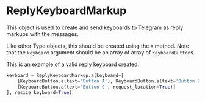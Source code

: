 # ReplyKeyboardMarkup
This object is used to create and send keyboards to Telegram as reply markups with the messages.

Like other Type objects, this should be created using the `a` method. Note that the `keyboard` argument should be an array of
array of `KeyboardButton`s.

This is an example of a valid reply keyboard created:

```python
keyboard = ReplyKeyboardMarkup.a(keyboard=[
    [KeyboardButton.a(text='Button A'), KeyboardButton.a(text='Button B')],
    [KeyboardButton.a(text='Button C', request_location=True)]
], resize_keyboard=True)
```